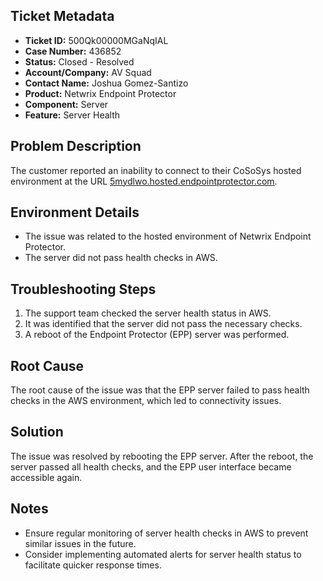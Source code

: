 ## Ticket Metadata
- **Ticket ID:** 500Qk00000MGaNqIAL
- **Case Number:** 436852
- **Status:** Closed - Resolved
- **Account/Company:** AV Squad
- **Contact Name:** Joshua Gomez-Santizo
- **Product:** Netwrix Endpoint Protector
- **Component:** Server
- **Feature:** Server Health

## Problem Description
The customer reported an inability to connect to their CoSoSys hosted environment at the URL [5mydlwo.hosted.endpointprotector.com](https://5mydlwo.hosted.endpointprotector.com).

## Environment Details
- The issue was related to the hosted environment of Netwrix Endpoint Protector.
- The server did not pass health checks in AWS.

## Troubleshooting Steps
1. The support team checked the server health status in AWS.
2. It was identified that the server did not pass the necessary checks.
3. A reboot of the Endpoint Protector (EPP) server was performed.

## Root Cause
The root cause of the issue was that the EPP server failed to pass health checks in the AWS environment, which led to connectivity issues.

## Solution
The issue was resolved by rebooting the EPP server. After the reboot, the server passed all health checks, and the EPP user interface became accessible again.

## Notes
- Ensure regular monitoring of server health checks in AWS to prevent similar issues in the future.
- Consider implementing automated alerts for server health status to facilitate quicker response times.